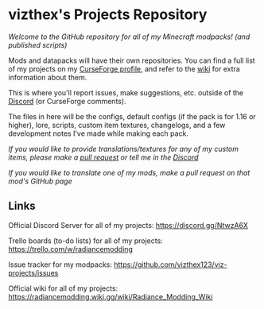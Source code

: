 # vizthex's Projects Repository

*Welcome to the GitHub repository for all of my Minecraft modpacks! (and published scripts)*

Mods and datapacks will have their own repositories. You can find a full list of my projects on my [CurseForge profile](https://www.curseforge.com/members/vizthex/projects), and refer to the [wiki](https://radiancemodding.wiki.gg/wiki/Radiance_Modding_Wiki) for extra information about them.
 
This is where you'll report issues, make suggestions, etc. outside of the [Discord](https://discord.gg/NtwzA6X) (or CurseForge comments).

The files in here will be the configs, default configs (if the pack is for 1.16 or higher), lore, scripts, custom item textures, changelogs, and a few development notes I've made while making each pack.

*If you would like to provide translations/textures for any of my custom items, please make a [pull request](https://github.com/vizthex123/viz-projects/pulls) or tell me in the [Discord](https://discord.gg/NtwzA6X)*

*If you would like to translate one of my mods, make a pull request on that mod's GitHub page*


## Links

Official Discord Server for all of my projects: https://discord.gg/NtwzA6X

Trello boards (to-do lists) for all of my projects: https://trello.com/w/radiancemodding 

Issue tracker for my modpacks: https://github.com/vizthex123/viz-projects/issues

Official wiki for all of my projects: https://radiancemodding.wiki.gg/wiki/Radiance_Modding_Wiki
